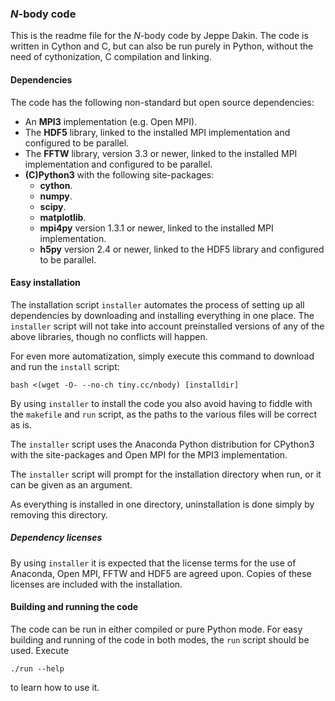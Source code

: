 ### *N*-body code
This is the readme file for the *N*-body code by Jeppe Dakin.
The code is written in Cython and C, but can also be run purely in Python,
without the need of cythonization, C compilation and linking.

#### Dependencies
The code has the following non-standard but open source dependencies:
- An **MPI3** implementation (e.g. Open MPI).
- The **HDF5** library, linked to the installed MPI implementation and
  configured to be parallel.
- The **FFTW** library, version 3.3 or newer, linked to the installed MPI
  implementation and configured to be parallel.
- **(C)Python3** with the following site-packages:
  - **cython**.
  - **numpy**.
  - **scipy**.
  - **matplotlib**.
  - **mpi4py** version 1.3.1 or newer, linked to the
    installed MPI implementation.
  - **h5py** version 2.4 or newer, linked to the HDF5
    library and configured to be parallel.

#### Easy installation
The installation script `installer` automates the process of setting up
all dependencies by downloading and installing everything in one place.
The `installer` script will not take into account preinstalled versions
of any of the above libraries, though no conflicts will happen.

For even more automatization, simply execute this command to download
and run the `install` script:

    bash <(wget -O- --no-ch tiny.cc/nbody) [installdir]

By using `installer` to install the code you also avoid having to fiddle
with the `makefile` and `run` script, as the paths to the various files
will be correct as is.

The `installer` script uses the Anaconda Python distribution for CPython3
with the site-packages and Open MPI for the MPI3 implementation.

The `installer` script will prompt for the installation directory when run,
or it can be given as an argument.

As everything is installed in one directory, uninstallation is done simply
by removing this directory.
##### Dependency licenses
By using `installer` it is expected that the license terms for the use of
Anaconda, Open MPI, FFTW and HDF5 are agreed upon. Copies of these licenses
are included with the installation.

#### Building and running the code
The code can be run in either compiled or pure Python mode.
For easy building and running of the code in both modes, the `run` script
should be used. Execute

    ./run --help

to learn how to use it.

